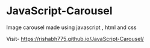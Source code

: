 # JavaScript-Carousel
Image carousel made using javascript , html and css

Visit- https://rishabh775.github.io/JavaScript-Carousel/
